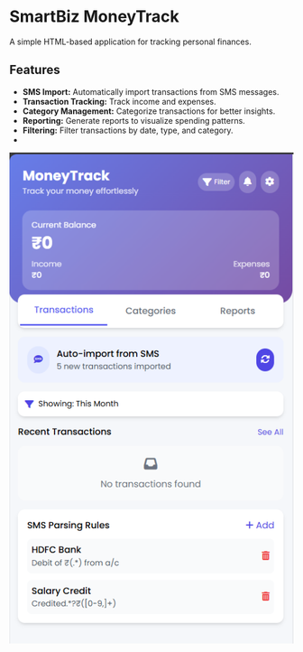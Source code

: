# SmartBiz MoneyTrack

A simple HTML-based application for tracking personal finances.

## Features

*   **SMS Import:** Automatically import transactions from SMS messages.
*   **Transaction Tracking:** Track income and expenses.
*   **Category Management:** Categorize transactions for better insights.
*   **Reporting:** Generate reports to visualize spending patterns.
*   **Filtering:** Filter transactions by date, type, and category.
*   
![alt text](image.png)
